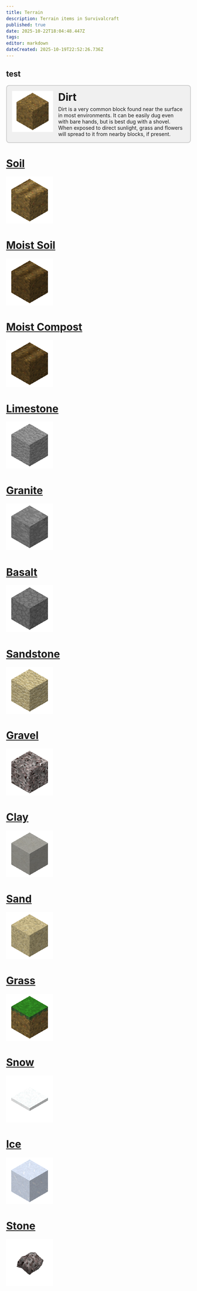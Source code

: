 ```yaml
---
title: Terrain
description: Terrain items in Survivalcraft
published: true
date: 2025-10-22T18:04:48.447Z
tags: 
editor: markdown
dateCreated: 2025-10-19T22:52:26.736Z
---
```


<h2 class="test">test</h2>


<a href="/Recipaedia/Terrain/Dirt" style="text-decoration: none; color: inherit;">
  <div class="blockquote-container" style="cursor: pointer; border: 2px solid rgba(128, 128, 128, 0.3); border-radius: 8px; padding: 1em; display: flex; align-items: flex-start; background: rgba(128, 128, 128, 0.1);">
    <img src="/blocks-24/dirt-0.png" alt="Dirt block icon"
         style="width: 8em; height: 8em; flex-shrink: 0; margin-right: 1em;">
    <div>
      <strong style="font-size: 2em; display: block; margin-bottom: 0.25em;">Dirt</strong>
      <span>
        Dirt is a very common block found near the surface in most environments.
        It can be easily dug even with bare hands, but is best dug with a shovel.
        When exposed to direct sunlight, grass and flowers will spread to it
        from nearby blocks, if present.
      </span>
    </div>
  </div>
</a>

# [Soil](/Recipaedia/Terrain/Soil)
![Soil-0.png](/blocks-24/Soil-0.png)

# [Moist Soil](/Recipaedia/Terrain/Moist_Soil)
![Moist_soil-1.png](/blocks-24/Moist_soil-1.png)

# [Moist Compost](/Recipaedia/Terrain/Moist_Compost)
![Moist_Compost-7.png](/blocks-24/Moist_Compost-7.png)

# [Limestone](/Recipaedia/Terrain/Limestone)
![Limestone-0.png](/blocks-24/Limestone-0.png)

# [Granite](/Recipaedia/Terrain/Granite)
![Granite-0.png](/blocks-24/Granite-0.png)

# [Basalt](/Recipaedia/Terrain/Basalt)
![Basalt-0.png](/blocks-24/Basalt-0.png)

# [Sandstone](/Recipaedia/Terrain/Sandstone)
![Sandstone-0.png](/blocks-24/Sandstone-0.png)

# [Gravel](/Recipaedia/Terrain/Gravel)
![Gravel-0.png](/blocks-24/Gravel-0.png)

# [Clay](/Recipaedia/Terrain/Moist_Soil)
![Clay-0.png](/blocks-24/Clay-0.png)

# [Sand](/Recipaedia/Terrain/Sand)
![Sand-0.png](/blocks-24/Sand-0.png)

# [Grass](/Recipaedia/Terrain/Grass)
![Grass-0.png](/blocks-24/Grass-0.png)

# [Snow](/Recipaedia/Terrain/Snow)
![Snow-0.png](/blocks-24/Snow-0.png)

# [Ice](/Recipaedia/Terrain/Ice)
![Ice-0.png](/blocks-24/Ice-0.png)

# [Stone](/Recipaedia/Terrain/Stone)
![Rock-0.png](/blocks-24/Rock-0.png)
